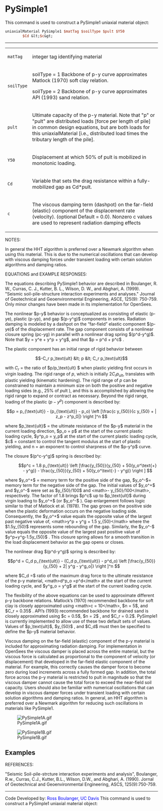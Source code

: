 # PySimple1

<p>This command is used to construct a PySimple1 uniaxial material
object:</p>

```tcl
uniaxialMaterial PySimple1 $matTag $soilType $pult $Y50
        $Cd &lt;$c&gt;
```
<hr />
<table>
<tbody>
<tr class="odd">
<td><code class="parameter-table-variable">matTag</code></td>
<td><p>integer tag identifying material</p></td>
</tr>
<tr class="even">
<td><code class="parameter-table-variable">soilType</code></td>
<td><p>soilType = 1 Backbone of p-y curve approximates Matlock (1970)
soft clay relation.</p>
<p>soilType = 2 Backbone of p-y curve approximates API (1993) sand
relation.</p></td>
</tr>
<tr class="odd">
<td><code class="parameter-table-variable">pult</code></td>
<td><p>Ultimate capacity of the p-y material. Note that "p" or "pult"
are distributed loads [force per length of pile] in common design
equations, but are both loads for this uniaxialMaterial [i.e.,
distributed load times the tributary length of the pile].</p></td>
</tr>
<tr class="even">
<td><p><code class="parameter-table-variable">Y50</code></p></td>
<td><p>Displacement at which 50% of pult is mobilized in monotonic
loading.</p></td>
</tr>
<tr class="odd">
<td><code class="parameter-table-variable">Cd</code></td>
<td><p>Variable that sets the drag resistance within a fully-mobilized
gap as Cd*pult.</p></td>
</tr>
<tr class="even">
<td><code class="parameter-table-variable">c</code></td>
<td><p>The viscous damping term (dashpot) on the far-field (elastic)
component of the displacement rate (velocity). (optional Default = 0.0).
Nonzero c values are used to represent radiation damping
effects</p></td>
</tr>
</tbody>
</table>
<p>NOTES:</p>
<p>In general the HHT algorithm is preferred over a Newmark algorithm
when using this material. This is due to the numerical oscillations that
can develop with viscous damping forces under transient loading with
certain solution algorithms and damping ratios.</p>
<p>EQUATIONS and EXAMPLE RESPONSES:</p>
<p>The equations describing PySimple1 behavior are described in
Boulanger, R. W., Curras, C. J., Kutter, B. L., Wilson, D. W., and
Abghari, A. (1999). "Seismic soil-pile-structure interaction experiments
and analyses." Journal of Geotechnical and Geoenvironmental Engineering,
ASCE, 125(9): 750-759. Only minor changes have been made in its
implementation for OpenSees.</p>
<p>The nonlinear $p-y$ behavior is conceptualized
as consisting of elastic (p-ye), plastic (p-yp), and gap
$(p-y^g)$ components in series. Radiation damping
is modeled by a dashpot on the “far-field” elastic component
$(p-ye)$ of the displacement rate. The gap
component consists of a nonlinear closure spring (pc-yg) in parallel
with a nonlinear drag spring $(p^d-y^g)$. Note
that $y = y^e + y^p + y^g$, and that
 $p = p^d + p^c$ .</p>
<p>The plastic component has an initial range of rigid behavior between

$$-C_r p_\text{ult} &lt; p &lt; C_r p_\text{ult}$$

with $C_r$ = the ratio of
$p/p_\text{ult} $ when plastic yielding first
occurs in virgin loading. The rigid range of $p$,
which is initially $2 C_r p_\text{ult}$,
translates with plastic yielding (kinematic hardening). The rigid range
of $p$ can be constrained to maintain a minimum
size on both the positive and negative loading sides (e.g., 25% of
 $p\text{ult}$ ), and this is accomplished by
allowing the rigid range to expand or contract as necessary. Beyond the
rigid range, loading of the plastic $(p-y^p)$
component is described by:</p>

$$p = p_{\text{ult}} - (p_{\text{ult}} - p_o) \left [\frac{c
y_{50}}{c y_{50} + | z_p - z^p_0|} \right ]^n $$


<p>where $p_\text{ult}$ = the ultimate resistance
of the $p-y$ material in the current loading
direction, $p_o = p$ at the start of the current
plastic loading cycle, $y^p_o = y_p$ at the start
of the current plastic loading cycle, $c$ =
constant to control the tangent modulus at the start of plastic
yielding, and n = an exponent to control sharpness of the
$p-y^p$ curve.</p>
<p>The closure $(p^c-y^g)$ spring is described
by:</p>
<dl>
<dt></dt>
<dd>

$$p^c = 1.8 p_{\text{ult}} \left [\frac{y_{50}}{y_{50} +
50(y_o^\text{+} - y^g)} - \frac{y_{50}}{y_{50} + 50(y_o^\text{-} - y^g)}
\right ] $$

</dd>
</dl>
<p>where $y_o^+$ = memory term for the positive
side of the gap, $y_o^-$= memory term for the
negative side of the gap. The initial values of
$y_o^+$ and $y_o^-$ were
set as $y_{50}/100$ and &lt;math&gt;-
y_{50}/100&lt;/math&gt;, respectively. The factor of 1.8 brings
$p^c$ up to $p_\text{ult}$
during virgin loading to $y_o^+$ (or
 $y_o^-$ ). Gap enlargement follows logic similar
to that of Matlock et al. (1978). The gap grows on the positive side
when the plastic deformation occurs on the negative loading side.
Consequently, the $y_o^+$ value equals the
opposite value of the largest past negative value of, &lt;math&gt;y^p +
y^g + 1.5 y_{50}&lt;/math&gt; where the
$1.5y_{50}$ represents some rebounding of the
gap. Similarly, the $y_o^-$ value equals the
opposite value of the largest past positive value of
 $y^p+y^g-1.5y_{50}$ . This closure spring allows
for a smooth transition in the load displacement behavior as the gap
opens or closes.</p>
<p>The nonlinear drag $(p^d-y^g)$ spring is
described by:</p>

$$p^d = C_d p_{\text{ult}} - (C_d p_{\text{ult}} - p^d_o)
\left [\frac{y_{50}}{y_{50} + 2| y^g - y^g_o|} \right ]^n $$


<p>where $C_d =$ ratio of the maximum drag force
to the ultimate resistance of the p-y material, &lt;math&gt;d^p_o
=p^d&lt;/math&gt; at the start of the current loading cycle, and
$y^g_o = y^g$ at the start of the current loading
cycle.</p>
<p>The flexibility of the above equations can be used to approximate
different p-y backbone relations. Matlock’s (1970) recommended backbone
for soft clay is closely approximated using &lt;math&gt;c =
10&lt;/math&gt;, $n = 5$, and  $C_r =
0.35$ . API’s (1993) recommended backbone for drained sand is
closely approximated using $c = 0.5$,
 $n = 2$ , and $C_r = 0.2$.
PySimple1 is currently implemented to allow use of these two default
sets of values. Values of $p_\text{ult}$,
 $y_{50}$ , and $C_d$ must
then be specified to define the $p-y$ material
behavior.</p>
<p>Viscous damping on the far-field (elastic) component of the p-y
material is included for approximating radiation damping. For
implementation in OpenSees the viscous damper is placed across the
entire material, but the viscous force is calculated as proportional to
the component of velocity (or displacement) that developed in the
far-field elastic component of the material. For example, this correctly
causes the damper force to become zero during load increments across a
fully formed gap. In addition, the total force across the p-y material
is restricted to pult in magnitude so that the viscous damper cannot
cause the total force to exceed the near-field soil capacity. Users
should also be familiar with numerical oscillations that can develop in
viscous damper forces under transient loading with certain solution
algorithms and damping ratios. In general, an HHT algorithm is preferred
over a Newmark algorithm for reducing such oscillations in materials
like PySimple1.</p>
<figure>
<img src="/OpenSeesRT/contrib/static/PySimple1A.gif" title="PySimple1A.gif" alt="PySimple1A.gif" />
<figcaption aria-hidden="true">PySimple1A.gif</figcaption>
</figure>
<figure>
<img src="/OpenSeesRT/contrib/static/PySimple1B.gif" title="PySimple1B.gif" alt="PySimple1B.gif" />
<figcaption aria-hidden="true">PySimple1B.gif</figcaption>
</figure>

## Examples

<p>REFERENCES:</p>
<p>"Seismic Soil-pile-strcture interaction experiments and analysis",
Boulanger, R.w., Curras, C.J., Kutter, B.L., Wilson, D.W., and Abghari,
A. (1990). Jornal of Geotechnical and Geoenvironmental Engineering,
ASCS, 125(9):750-759.</p>
<hr />
<p>Code Developed by: <span style="color:blue"> Ross Boulanger, UC
Davis </span>This command is used to construct a PySimple1
uniaxial material object:</p>

